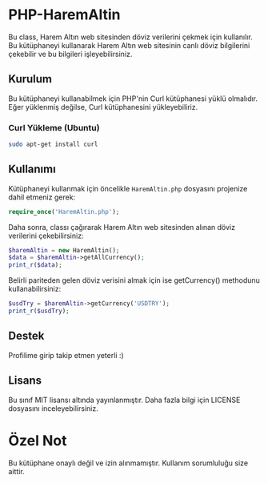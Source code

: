 # PHP-HaremAltin
Bu class, Harem Altın web sitesinden döviz verilerini çekmek için kullanılır. Bu kütüphaneyi kullanarak Harem Altın web sitesinin canlı döviz bilgilerini çekebilir ve bu bilgileri işleyebilirsiniz.

## Kurulum
Bu kütüphaneyi kullanabilmek için PHP'nin Curl kütüphanesi yüklü olmalıdır. Eğer yüklenmiş değilse, Curl kütüphanesini yükleyebiliriz.

### Curl Yükleme (Ubuntu)

```bash
sudo apt-get install curl
```

## Kullanımı
Kütüphaneyi kullanmak için öncelikle `HaremAltin.php` dosyasını projenize dahil etmeniz gerek:

```php
require_once('HaremAltin.php');
```

Daha sonra, classı çağırarak Harem Altın web sitesinden alınan döviz verilerini çekebilirsiniz:
```php
$haremAltin = new HaremAltin();
$data = $haremAltin->getAllCurrency();
print_r($data);
```

Belirli pariteden gelen döviz verisini almak için ise getCurrency() methodunu kullanabilirsiniz:
```php
$usdTry = $haremAltin->getCurrency('USDTRY');
print_r($usdTry);
```

## Destek
Profilime girip takip etmen yeterli :) 

## Lisans
Bu sınıf MIT lisansı altında yayınlanmıştır. Daha fazla bilgi için LICENSE dosyasını inceleyebilirsiniz.

# Özel Not
Bu kütüphane onaylı değil ve izin alınmamıştır. Kullanım sorumluluğu size aittir.
